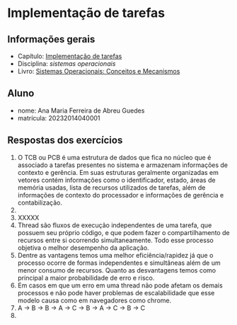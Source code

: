 # Implementação de tarefas

## Informações gerais

- Capítulo: [Implementação de tarefas](https://wiki.inf.ufpr.br/maziero/lib/exe/fetch.php?media=socm:socm-05.pdf)
- Disciplina: *sistemas operacionais*
- Livro: [Sistemas Operacionais: Conceitos e Mecanismos](https://wiki.inf.ufpr.br/maziero/doku.php?id=socm:start)

## Aluno

- nome: Ana Maria Ferreira de Abreu Guedes 
- matrícula: 20232014040001

## Respostas dos exercícios

1. O TCB ou PCB é uma estrutura de dados que fica no núcleo que é associado a tarefas presentes no sistema e armazenam informações de contexto e gerência. Em suas estruturas geralmente organizadas em vetores contém informações como o identificador, estado, áreas de memória usadas, lista de recursos utilizados de tarefas, além de informações de contexto do processador e informações de gerência e contabilização.
2. 
3. XXXXX
4. Thread são fluxos de execução independentes de uma tarefa, que possuem seu próprio código, e que podem fazer o compartilhamento de recursos entre si ocorrendo simultaneamente. Todo esse processo objetiva o melhor desempenho da aplicação.
5. Dentre as vantagens temos uma melhor eficiência/rapidez já que o processo ocorre de formas independentes e simultâneas além de um menor consumo de recursos. Quanto as desvantagens temos como principal a maior probabilidade de erro e risco.
6. Em casos em que um erro em uma thread não pode afetam os demais processos e  não pode haver problemas de escalabilidade que esse modelo causa como em navegadores como chrome.
7. A → B → B → A → C → B → A → C → B → C
8.